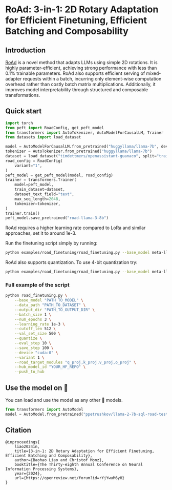 # RoAd: 3-in-1: 2D Rotary Adaptation for Efficient Finetuning, Efficient Batching and Composability


## Introduction

[RoAd](https://arxiv.org/pdf/2409.00119) is a novel method that adapts LLMs using simple 2D rotations. It is highly parameter-efficient,
achieving strong performance with less than 0.1% trainable parameters.
RoAd also supports efficient serving of mixed-adapter requests within a batch, incurring only element-wise computation overhead rather than costly batch matrix multiplications.
Additionally, it improves model interpretability through structured and composable transformations.

## Quick start
```python
import torch
from peft import RoadConfig, get_peft_model
from transformers import AutoTokenizer, AutoModelForCausalLM, Trainer
from datasets import load_dataset

model = AutoModelForCausalLM.from_pretrained("huggyllama/llama-7b", device_map="cuda")
tokenizer = AutoTokenizer.from_pretrained("huggyllama/llama-7b")
dataset = load_dataset("timdettmers/openassistant-guanaco", split="train")
road_config = RoadConfig(
    variant="1",
)
peft_model = get_peft_model(model, road_config)
trainer = transformers.Trainer(
    model=peft_model,
    train_dataset=dataset,
    dataset_text_field="text",
    max_seq_length=2048,
    tokenizer=tokenizer,
)
trainer.train()
peft_model.save_pretrained("road-llama-3-8b")
```

RoAd requires a higher learning rate compared to LoRa and similar approaches, set it to around 1e-3.

Run the finetuning script simply by running:

```bash
python examples/road_finetuning/road_finetuning.py --base_model meta-llama/Meta-Llama-3-8B --data_path timdettmers/openassistant-guanaco
```

RoAd also supports quantization. To use 4-bit quantization try:

```bash
python examples/road_finetuning/road_finetuning.py --base_model meta-llama/Meta-Llama-3-8B --quantize
```

### Full example of the script 
```bash
python road_finetuning.py \
    --base_model "PATH_TO_MODEL" \
    --data_path "PATH_TO_DATASET" \
    --output_dir "PATH_TO_OUTPUT_DIR" \
    --batch_size 1 \
    --num_epochs 3 \
    --learning_rate 1e-3 \
    --cutoff_len 512 \
    --val_set_size 500 \
    --quantize \
    --eval_step 10 \
    --save_step 100 \
    --device "cuda:0" \
    --variant 1 \
    --road_target_modules "q_proj,k_proj,v_proj,o_proj" \
    --hub_model_id "YOUR_HF_REPO" \
    --push_to_hub
```
## Use the model on 🤗
You can load and use the model as any other 🤗 models.
```python
from transformers import AutoModel
model = AutoModel.from_pretrained("ppetrushkov/llama-2-7b-sql-road-test")
```


## Citation
```
@inproceedings{
    liao2024in,
    title={3-in-1: 2D Rotary Adaptation for Efficient Finetuning, Efficient Batching and Composability},
    author={Baohao Liao and Christof Monz},
    booktitle={The Thirty-eighth Annual Conference on Neural Information Processing Systems},
    year={2024},
    url={https://openreview.net/forum?id=rYjYwuM6yH}
}
```
